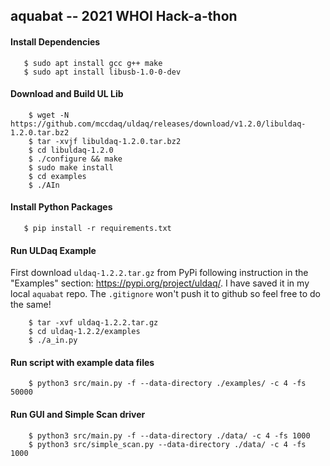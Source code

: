 ## aquabat -- 2021 WHOI Hack-a-thon

#### Install Dependencies 
```
   $ sudo apt install gcc g++ make
   $ sudo apt install libusb-1.0-0-dev
```
#### Download and Build UL Lib
```
	$ wget -N https://github.com/mccdaq/uldaq/releases/download/v1.2.0/libuldaq-1.2.0.tar.bz2
	$ tar -xvjf libuldaq-1.2.0.tar.bz2
	$ cd libuldaq-1.2.0
	$ ./configure && make
	$ sudo make install
	$ cd examples
	$ ./AIn
```

#### Install Python Packages
```
   $ pip install -r requirements.txt
```

#### Run ULDaq Example
First download `uldaq-1.2.2.tar.gz` from PyPi following instruction in the "Examples" section: https://pypi.org/project/uldaq/. I have saved it in my local `aquabat` repo. The `.gitignore` won't push it to github so feel free to do the same! 

```
	$ tar -xvf uldaq-1.2.2.tar.gz
	$ cd uldaq-1.2.2/examples
	$ ./a_in.py
```

#### Run script with example data files
```
	$ python3 src/main.py -f --data-directory ./examples/ -c 4 -fs 50000
```

#### Run GUI and Simple Scan driver
```
	$ python3 src/main.py -f --data-directory ./data/ -c 4 -fs 1000
	$ python3 src/simple_scan.py --data-directory ./data/ -c 4 -fs 1000
```
